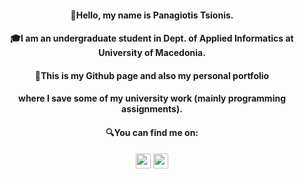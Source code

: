 <h4 align="center">👋Hello, my name is Panagiotis Tsionis.</h4>
<h4 align="center">🎓I am an undergraduate student in Dept. of Applied Informatics at University of Macedonia.</h4>
<h4 align="center">💾This is my Github page and also my personal portfolio</h4>
<h4 align="center">where I save some of my university work (mainly programming assignments).</h4>
<h4 align="center">🔍You can find me on:</h4>
<p align="center">
<a href="https://www.linkedin.com/in/ptsionis/"><img src="https://upload.wikimedia.org/wikipedia/commons/thumb/e/e9/Linkedin_icon.svg/1200px-Linkedin_icon.svg.png" width="24px" height="24px"></a>
<a href="https://www.facebook.com/ptsionis/"><img src="https://upload.wikimedia.org/wikipedia/commons/thumb/f/fb/Facebook_icon_2013.svg/1024px-Facebook_icon_2013.svg.png" width="24px" height="24px"></a>
</p>
